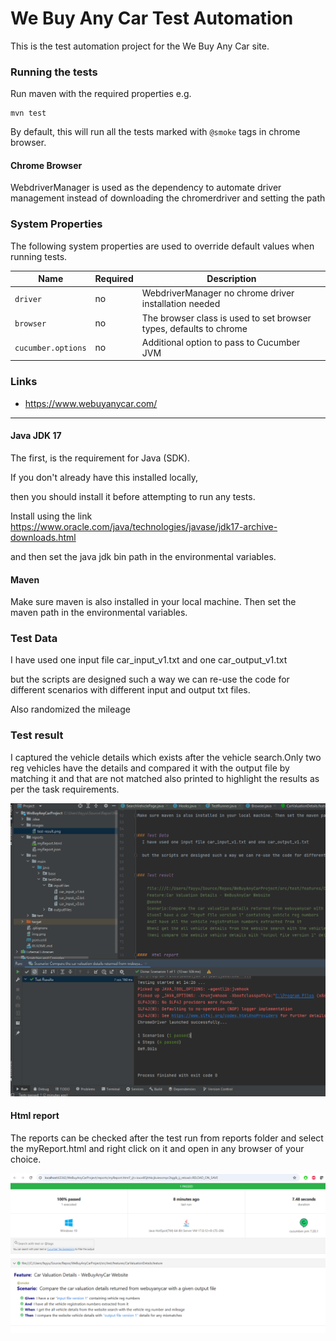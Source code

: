 We Buy Any Car Test Automation
===================

This is the test automation project for the We Buy Any Car site.

### Running the tests

Run maven with the required properties e.g.

    mvn test

By default, this will run all the tests marked with `@smoke` tags in chrome browser.


#### Chrome Browser
WebdriverManager is used as the dependency to automate driver management instead  of downloading the chromerdriver and setting the path

### System Properties

The following system properties are used to override default values when running tests.

| Name               | Required | Description                                                        |
|--------------------|----------|--------------------------------------------------------------------|
| `driver`           | no       | WebdriverManager no chrome driver installation needed              |
| `browser`          | no       | The browser class is used to set browser types, defaults to chrome |
| `cucumber.options` | no       | Additional option to pass to Cucumber JVM                          |

### Links

* https://www.webuyanycar.com/



----


#### Java JDK 17
The first, is the requirement for Java (SDK). 

If you don't already have this installed locally,

then you should install it before attempting to run any tests. 

Install using the link
https://www.oracle.com/java/technologies/javase/jdk17-archive-downloads.html  

and then set the java jdk bin path in the environmental variables.


#### Maven

Make sure maven is also installed in your local machine. Then set the maven path in the environmental variables.


### Test Data
  I have used one input file car_input_v1.txt and one car_output_v1.txt 

  but the scripts are designed such a way we can re-use the code for different scenarios with different input and output txt files.
   
  Also randomized the mileage


### Test result
I captured the vehicle details which exists after the vehicle search.Only two reg vehicles have the details and compared it with the output file by matching it and that
are not matched also printed to highlight the results as per the task requirements.

![Alt text](images/test-result.PNG)



####  Html report
The reports can be checked after the test run from reports folder and select the myReport.html and right click on it and open in any browser of your choice.

![Alt text](images/test-report.PNG)

